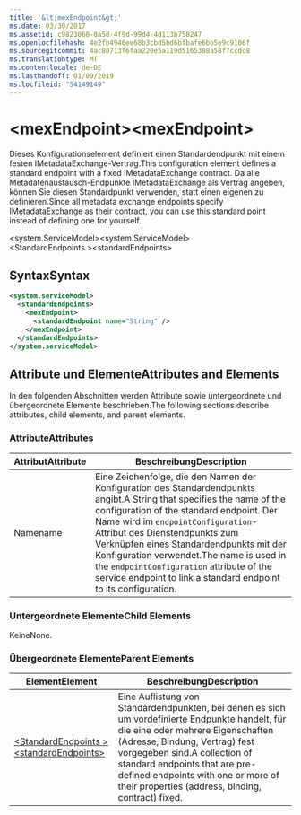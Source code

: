 ```yaml
---
title: '&lt;mexEndpoint&gt;'
ms.date: 03/30/2017
ms.assetid: c9823060-0a5d-4f9d-99d4-4d113b758247
ms.openlocfilehash: 4e2fb4946ee68b3cbd5bd6bfbafe6bb5e9c9106f
ms.sourcegitcommit: 4ac80713f6faa220e5a119d5165308a58f7ccdc8
ms.translationtype: MT
ms.contentlocale: de-DE
ms.lasthandoff: 01/09/2019
ms.locfileid: "54149149"
---
```

# <a name="ltmexendpointgt"></a><span data-ttu-id="36149-102">&lt;mexEndpoint&gt;</span><span class="sxs-lookup"><span data-stu-id="36149-102">&lt;mexEndpoint&gt;</span></span>
<span data-ttu-id="36149-103">Dieses Konfigurationselement definiert einen Standardendpunkt mit einem festen IMetadataExchange-Vertrag.</span><span class="sxs-lookup"><span data-stu-id="36149-103">This configuration element defines a standard endpoint with a fixed IMetadataExchange contract.</span></span> <span data-ttu-id="36149-104">Da alle Metadatenaustausch-Endpunkte IMetadataExchange als Vertrag angeben, können Sie diesen Standardpunkt verwenden, statt einen eigenen zu definieren.</span><span class="sxs-lookup"><span data-stu-id="36149-104">Since all metadata exchange endpoints specify IMetadataExchange as their contract, you can use this standard point instead of defining one for yourself.</span></span>  
  
 <span data-ttu-id="36149-105">\<system.ServiceModel></span><span class="sxs-lookup"><span data-stu-id="36149-105">\<system.ServiceModel></span></span>  
<span data-ttu-id="36149-106">\<StandardEndpoints ></span><span class="sxs-lookup"><span data-stu-id="36149-106">\<standardEndpoints></span></span>  
  
## <a name="syntax"></a><span data-ttu-id="36149-107">Syntax</span><span class="sxs-lookup"><span data-stu-id="36149-107">Syntax</span></span>  
  
```xml  
<system.serviceModel>
  <standardEndpoints>
    <mexEndpoint>
      <standardEndpoint name="String" />
    </mexEndpoint>
  </standardEndpoints>
</system.serviceModel>
```  
  
## <a name="attributes-and-elements"></a><span data-ttu-id="36149-108">Attribute und Elemente</span><span class="sxs-lookup"><span data-stu-id="36149-108">Attributes and Elements</span></span>  
 <span data-ttu-id="36149-109">In den folgenden Abschnitten werden Attribute sowie untergeordnete und übergeordnete Elemente beschrieben.</span><span class="sxs-lookup"><span data-stu-id="36149-109">The following sections describe attributes, child elements, and parent elements.</span></span>  
  
### <a name="attributes"></a><span data-ttu-id="36149-110">Attribute</span><span class="sxs-lookup"><span data-stu-id="36149-110">Attributes</span></span>  
  
|<span data-ttu-id="36149-111">Attribut</span><span class="sxs-lookup"><span data-stu-id="36149-111">Attribute</span></span>|<span data-ttu-id="36149-112">Beschreibung</span><span class="sxs-lookup"><span data-stu-id="36149-112">Description</span></span>|  
|---------------|-----------------|  
|<span data-ttu-id="36149-113">Name</span><span class="sxs-lookup"><span data-stu-id="36149-113">name</span></span>|<span data-ttu-id="36149-114">Eine Zeichenfolge, die den Namen der Konfiguration des Standardendpunkts angibt.</span><span class="sxs-lookup"><span data-stu-id="36149-114">A String that specifies the name of the configuration of the standard endpoint.</span></span> <span data-ttu-id="36149-115">Der Name wird im `endpointConfiguration`-Attribut des Dienstendpunkts zum Verknüpfen eines Standardendpunkts mit der Konfiguration verwendet.</span><span class="sxs-lookup"><span data-stu-id="36149-115">The name is used in the `endpointConfiguration` attribute of the service endpoint to link a standard endpoint to its configuration.</span></span>|  
  
### <a name="child-elements"></a><span data-ttu-id="36149-116">Untergeordnete Elemente</span><span class="sxs-lookup"><span data-stu-id="36149-116">Child Elements</span></span>  
 <span data-ttu-id="36149-117">Keine</span><span class="sxs-lookup"><span data-stu-id="36149-117">None.</span></span>  
  
### <a name="parent-elements"></a><span data-ttu-id="36149-118">Übergeordnete Elemente</span><span class="sxs-lookup"><span data-stu-id="36149-118">Parent Elements</span></span>  
  
|<span data-ttu-id="36149-119">Element</span><span class="sxs-lookup"><span data-stu-id="36149-119">Element</span></span>|<span data-ttu-id="36149-120">Beschreibung</span><span class="sxs-lookup"><span data-stu-id="36149-120">Description</span></span>|  
|-------------|-----------------|  
|[<span data-ttu-id="36149-121">\<StandardEndpoints ></span><span class="sxs-lookup"><span data-stu-id="36149-121">\<standardEndpoints></span></span>](../../../../../docs/framework/configure-apps/file-schema/wcf/standardendpoints.md)|<span data-ttu-id="36149-122">Eine Auflistung von Standardendpunkten, bei denen es sich um vordefinierte Endpunkte handelt, für die eine oder mehrere Eigenschaften (Adresse, Bindung, Vertrag) fest vorgegeben sind.</span><span class="sxs-lookup"><span data-stu-id="36149-122">A collection of standard endpoints that are pre-defined endpoints with one or more of their properties (address, binding, contract) fixed.</span></span>|
